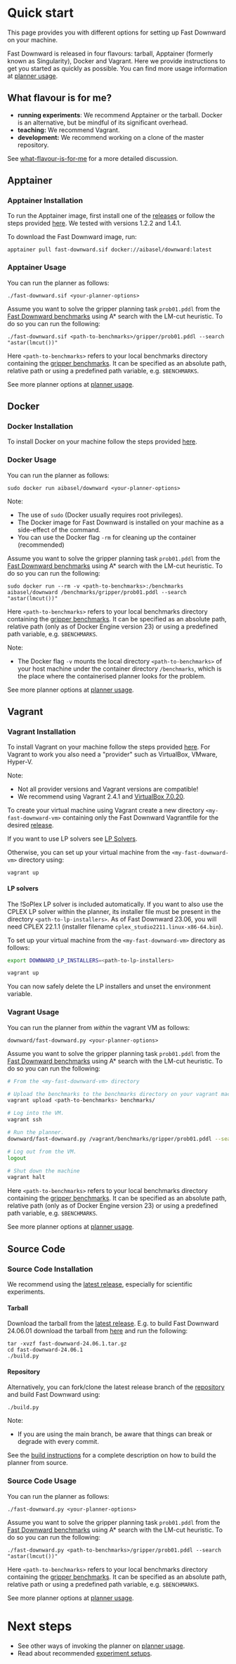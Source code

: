 # Quick start
This page provides you with different options for setting up Fast Downward on your machine. 

Fast Downward is released in four flavours: tarball, Apptainer (formerly
known as Singularity), Docker and Vagrant. Here we provide instructions
to get you started as quickly as possible. You can find more usage
information at [planner usage](planner-usage.md).

## What flavour is for me?

-   **running experiments**: We recommend Apptainer or the tarball.
    Docker is an alternative, but be mindful of its significant
    overhead.
-   **teaching:** We recommend Vagrant.
-   **development:** We recommend working on a clone of the master
    repository.

See [what-flavour-is-for-me](what-flavour-is-for-me.md) for a more
detailed discussion.

## Apptainer

### Apptainer Installation
To run the Apptainer image, first install one of the [releases](https://github.com/apptainer/apptainer/releases) or follow the steps provided [here](https://apptainer.org/docs/user/main/quick_start.html#installation).
We tested with versions 1.2.2 and 1.4.1.

To download the Fast Downward image, run:

    apptainer pull fast-downward.sif docker://aibasel/downward:latest

### Apptainer Usage
You can run the planner as follows:

    ./fast-downward.sif <your-planner-options>

Assume you want to solve the gripper planning task `prob01.pddl` from the [Fast Downward benchmarks](https://github.com/aibasel/downward-benchmarks) using A* search with the LM-cut heuristic. To do so you can run the following:

    ./fast-downward.sif <path-to-benchmarks>/gripper/prob01.pddl --search "astar(lmcut())"

Here `<path-to-benchmarks>` refers to your local benchmarks directory containing the [gripper benchmarks](https://github.com/aibasel/downward-benchmarks/tree/master/gripper).
It can be specified as an absolute path, relative path or using a predefined path variable, e.g. `$BENCHMARKS`.

See more planner options at [planner usage](planner-usage.md).

## Docker

### Docker Installation
To install Docker on your machine follow the steps provided [here](https://docs.docker.com/get-docker/).

### Docker Usage
You can run the planner as follows:

    sudo docker run aibasel/downward <your-planner-options>

Note:

-   The use of `sudo` (Docker usually requires root privileges).
-   The Docker image for Fast Downward is installed on your machine as a side-effect of the command.
-   You can use the Docker flag `-rm` for cleaning up the container (recommended)

Assume you want to solve the gripper planning task `prob01.pddl` from the [Fast Downward benchmarks](https://github.com/aibasel/downward-benchmarks) using A* search with the LM-cut heuristic. To do so you can run the following:

    sudo docker run --rm -v <path-to-benchmarks>:/benchmarks aibasel/downward /benchmarks/gripper/prob01.pddl --search "astar(lmcut())"

Here `<path-to-benchmarks>` refers to your local benchmarks directory containing the [gripper benchmarks](https://github.com/aibasel/downward-benchmarks/tree/master/gripper).
It can be specified as an absolute path, relative path (only as of Docker Engine version 23) or using a predefined path variable, e.g. `$BENCHMARKS`.

Note:

-   The Docker flag `-v` mounts the local directory `<path-to-benchmarks>` of your host 
    machine under the container directory `/benchmarks`, which is the
    place where the containerised planner looks for the problem.

See more planner options at [planner usage](planner-usage.md).

## Vagrant

### Vagrant Installation
To install Vagrant on your machine follow the steps provided [here](https://developer.hashicorp.com/vagrant/install).
For Vagrant to work you also need a "provider" such as VirtualBox, VMware, Hyper-V.

Note:

- Not all provider versions and Vagrant versions are compatible!
- We recommend using Vagrant 2.4.1 and [VirtualBox 7.0.20](https://www.virtualbox.org/wiki/Download_Old_Builds_7_0).

To create your virtual machine using Vagrant create a new directory `<my-fast-downward-vm>` containing only the Fast Downward Vagrantfile for
the desired [release](https://www.fast-downward.org/latest/releases). 

If you want to use LP solvers see [LP Solvers](#lp_solvers).

Otherwise, you can set up your virtual machine from the `<my-fast-downward-vm>` directory using:
    
    vagrant up

#### LP solvers

The !SoPlex LP solver is included automatically. If you want to also
use the CPLEX LP solver within the planner, its installer file must
be present in the directory `<path-to-lp-installers>`. As of Fast
Downward 23.06, you will need CPLEX 22.1.1 (installer filename
`cplex_studio2211.linux-x86-64.bin`). 

To set up your virtual machine from the `<my-fast-downward-vm>` directory as follows:

``` bash
export DOWNWARD_LP_INSTALLERS=<path-to-lp-installers>

vagrant up
```

You can now safely delete the LP installers and unset the environment variable.

### Vagrant Usage
You can run the planner from *within* the vagrant VM as follows:

    downward/fast-downward.py <your-planner-options>

Assume you want to solve the gripper planning task `prob01.pddl` from the [Fast Downward benchmarks](https://github.com/aibasel/downward-benchmarks) using A* search with the LM-cut heuristic. To do so you can run the following:

``` bash
# From the <my-fast-downward-vm> directory 

# Upload the benchmarks to the benchmarks directory on your vagrant machine
vagrant upload <path-to-benchmarks> benchmarks/

# Log into the VM.
vagrant ssh

# Run the planner.
downward/fast-downward.py /vagrant/benchmarks/gripper/prob01.pddl --search "astar(lmcut())"

# Log out from the VM.
logout

# Shut down the machine
vagrant halt
```

Here `<path-to-benchmarks>` refers to your local benchmarks directory containing the [gripper benchmarks](https://github.com/aibasel/downward-benchmarks/tree/master/gripper).
It can be specified as an absolute path, relative path (only as of Docker Engine version 23) or using a predefined path variable, e.g. `$BENCHMARKS`.

See more planner options at [planner usage](planner-usage.md).

## Source Code

### Source Code Installation

We recommend using the [latest release](https://www.fast-downward.org/latest/releases), especially
for scientific experiments. 

#### Tarball
Download the tarball from the [latest release](https://www.fast-downward.org/latest/releases).
E.g. to build Fast Downward 24.06.01 download the tarball from [here](https://www.fast-downward.org/latest/releases/24.06/#downloads) and run the following: 

    tar -xvzf fast-downward-24.06.1.tar.gz
    cd fast-downward-24.06.1
    ./build.py

#### Repository
Alternatively, you can fork/clone the latest release branch of the [repository](https://github.com/aibasel/downward) and build Fast Downward using:
    
    ./build.py

Note:

-   If you are using the main branch, be aware that things can break or degrade with every commit.

See the [build instructions](https://github.com/aibasel/downward/blob/main/BUILD.md)
for a complete description on how to build the planner from source.

### Source Code Usage
You can run the planner as follows:

    ./fast-downward.py <your-planner-options>

Assume you want to solve the gripper planning task `prob01.pddl` from the [Fast Downward benchmarks](https://github.com/aibasel/downward-benchmarks) using A* search with the LM-cut heuristic. To do so you can run the following:

    ./fast-downward.py <path-to-benchmarks>/gripper/prob01.pddl --search "astar(lmcut())"

Here `<path-to-benchmarks>` refers to your local benchmarks directory containing the [gripper benchmarks](https://github.com/aibasel/downward-benchmarks/tree/master/gripper).
It can be specified as an absolute path, relative path or using a predefined path variable, e.g. `$BENCHMARKS`.

See more planner options at [planner usage](planner-usage.md).


# Next steps

-   See other ways of invoking the planner on
    [planner usage](planner-usage.md).
-   Read about recommended [experiment
    setups](https://github.com/aibasel/downward#scientific-experiments).
